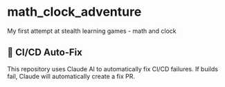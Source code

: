 # math_clock_adventure
My first attempt at stealth learning games - math and clock

## 🤖 CI/CD Auto-Fix

This repository uses Claude AI to automatically fix CI/CD failures.
If builds fail, Claude will automatically create a fix PR.

